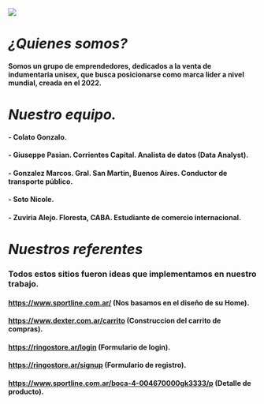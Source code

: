 <picture>
<img src="D:\DIGITAL HOUSE\Proyecto Grupo 8\Equipo.jpg">
</picture>

# ***¿Quienes somos?***
#### **Somos un grupo de emprendedores, dedicados a la venta de indumentaria unisex, que busca posicionarse como marca lider a nivel mundial, creada en el 2022.** 

# ***Nuestro equipo.***

#### - **Colato Gonzalo.**
#### - **Giuseppe Pasian.** Corrientes Capital. Analista de datos (Data Analyst).
#### - **Gonzalez Marcos.** Gral. San Martin, Buenos Aires. Conductor de transporte público.
#### - **Soto Nicole.**
#### - **Zuviria Alejo.** Floresta, CABA. Estudiante de comercio internacional.

# ***Nuestros referentes***

### Todos estos sitios fueron ideas que implementamos en nuestro trabajo.

#### https://www.sportline.com.ar/ (Nos basamos en el diseño de su Home).
#### https://www.dexter.com.ar/carrito (Construccion del carrito de compras).
#### https://ringostore.ar/login (Formulario de login).
#### https://ringostore.ar/signup (Formulario de registro).
#### https://www.sportline.com.ar/boca-4-004670000gk3333/p (Detalle de producto).
